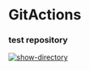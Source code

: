 # GitActions
### test repository 
[![show-directory](https://github.com/IshimuraHide/GitActions/actions/workflows/say-helloFlow.yml/badge.svg)](https://github.com/IshimuraHide/GitActions/actions/workflows/say-helloFlow.yml)
